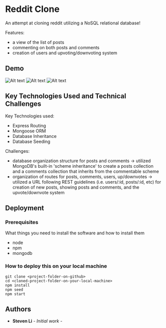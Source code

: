 # Reddit Clone 

An attempt at cloning reddit utilizing a NoSQL relational database! 

Features: 
- a view of the list of posts 
- commenting on both posts and comments 
- creation of users and upvoting/downvoting system 

## Demo

![Alt text](./images/1.png?raw=true "Title")
![Alt text](./images/2.png?raw=true "Title")
![Alt text](./images/3.png?raw=true "Title")

## Key Technologies Used and Technical Challenges 

Key Technologies used: 
- Express Routing
- Mongoose ORM
- Database Inheritance 
- Database Seeding

Challenges:
- database organization structure for posts and comments -> utilized MongoDB's built-in 'scheme inheritance' to create a posts collection and a comments collection that inherits from the commentable scheme
- organization of routes for posts, comments, users, up/downvotes -> utilized a URL following REST guidelines (i.e. users/:id, posts/:id, etc) for creation of new posts, showing posts and comments, and the upvote/downvote system

## Deployment

### Prerequisites

What things you need to install the software and how to install them

* node
* npm
* mongodb

### How to deploy this on your local machine

```
git clone <project-folder-on-github>
cd <cloned-project-folder-on-your-local-machine>
npm install
npm seed
npm start 
```

## Authors

* **Steven Li** - _Initial work_ -
